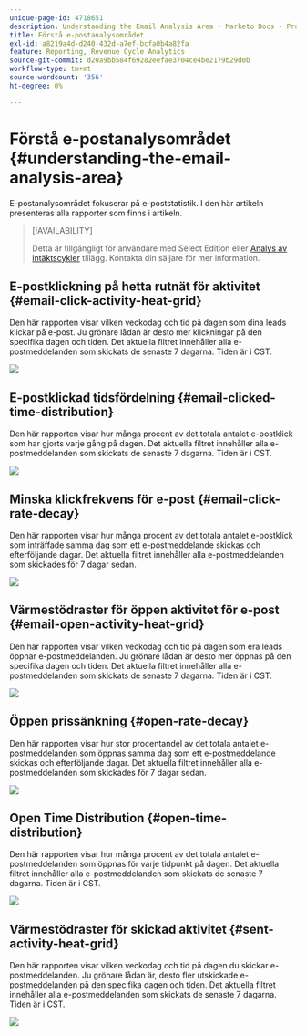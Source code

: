 ```yaml
---
unique-page-id: 4718651
description: Understanding the Email Analysis Area - Marketo Docs - Product Documentation
title: Förstå e-postanalysområdet
exl-id: a8219a4d-d240-432d-a7ef-bcfa0b4a82fa
feature: Reporting, Revenue Cycle Analytics
source-git-commit: d20a9bb584f69282eefae3704ce4be2179b29d0b
workflow-type: tm+mt
source-wordcount: '356'
ht-degree: 0%

---
```


# Förstå e-postanalysområdet {#understanding-the-email-analysis-area}

E-postanalysområdet fokuserar på e-poststatistik. I den här artikeln presenteras alla rapporter som finns i artikeln.

>[!AVAILABILITY]
>
>Detta är tillgängligt för användare med Select Edition eller [Analys av intäktscykler](https://www.marketo.com/global-enterprise/marketo-revenue-cycle-analytics/) tillägg. Kontakta din säljare för mer information.

## E-postklickning på hetta rutnät för aktivitet {#email-click-activity-heat-grid}

Den här rapporten visar vilken veckodag och tid på dagen som dina leads klickar på e-post. Ju grönare lådan är desto mer klickningar på den specifika dagen och tiden. Det aktuella filtret innehåller alla e-postmeddelanden som skickats de senaste 7 dagarna. Tiden är i CST.

![](assets/image2015-5-6-17-3a17-3a34.png)

## E-postklickad tidsfördelning {#email-clicked-time-distribution}

Den här rapporten visar hur många procent av det totala antalet e-postklick som har gjorts varje gång på dagen. Det aktuella filtret innehåller alla e-postmeddelanden som skickats de senaste 7 dagarna. Tiden är i CST.

![](assets/image2015-5-6-17-3a20-3a55.png)

## Minska klickfrekvens för e-post {#email-click-rate-decay}

Den här rapporten visar hur många procent av det totala antalet e-postklick som inträffade samma dag som ett e-postmeddelande skickas och efterföljande dagar. Det aktuella filtret innehåller alla e-postmeddelanden som skickades för 7 dagar sedan.

![](assets/image2015-5-6-17-3a26-3a50.png)

## Värmestödraster för öppen aktivitet för e-post {#email-open-activity-heat-grid}

Den här rapporten visar vilken veckodag och tid på dagen som era leads öppnar e-postmeddelanden. Ju grönare lådan är desto mer öppnas på den specifika dagen och tiden. Det aktuella filtret innehåller alla e-postmeddelanden som skickats de senaste 7 dagarna. Tiden är i CST.

![](assets/image2015-5-6-17-3a30-3a35.png)

## Öppen prissänkning {#open-rate-decay}

Den här rapporten visar hur stor procentandel av det totala antalet e-postmeddelanden som öppnas samma dag som ett e-postmeddelande skickas och efterföljande dagar. Det aktuella filtret innehåller alla e-postmeddelanden som skickades för 7 dagar sedan.

![](assets/image2015-5-6-17-3a37-3a25.png)

## Open Time Distribution {#open-time-distribution}

Den här rapporten visar hur många procent av det totala antalet e-postmeddelanden som öppnas för varje tidpunkt på dagen. Det aktuella filtret innehåller alla e-postmeddelanden som skickats de senaste 7 dagarna. Tiden är i CST.

![](assets/image2015-5-6-17-3a39-3a15.png)

## Värmestödraster för skickad aktivitet {#sent-activity-heat-grid}

Den här rapporten visar vilken veckodag och tid på dagen du skickar e-postmeddelanden. Ju grönare lådan är, desto fler utskickade e-postmeddelanden på den specifika dagen och tiden. Det aktuella filtret innehåller alla e-postmeddelanden som skickats de senaste 7 dagarna. Tiden är i CST.

![](assets/seven.png)
